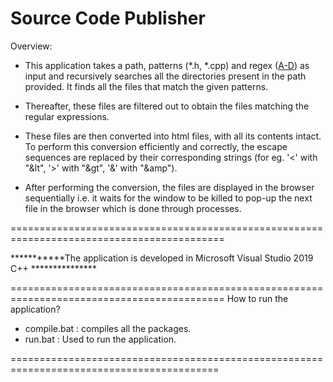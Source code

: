 Source Code Publisher
==========================================================================================
Overview:

- This application takes a path, patterns (*.h, *.cpp) and regex ([A-D](.*)) as input and 
  recursively searches all the directories present in the path provided. It finds all the 
  files that match the given patterns.
  
- Thereafter, these files are filtered out to obtain the files matching the regular
  expressions.
  
- These files are then converted into html files, with all its contents intact. To perform 
  this conversion efficiently and correctly, the escape sequences are replaced by their
  corresponding strings (for eg. '<' with "&lt", '>' with "&gt", '&' with "&amp").
  
- After performing the conversion, the files are displayed in the browser sequentially i.e. 
  it waits for the window to be killed to pop-up the next file in the browser which
  is done through processes.
  
===========================================================================================

***********The application is developed in Microsoft Visual Studio 2019 C++ ***************
  
===========================================================================================
  How to run the application?
  
  - compile.bat : compiles all the packages.
  - run.bat : Used to run the application.
  
 ==========================================================================================
